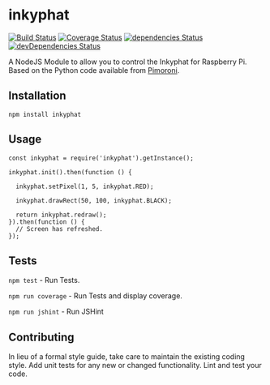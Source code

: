 # inkyphat
[![Build Status](https://travis-ci.org/pbertie/inkyphat-node.svg?branch=master)](https://travis-ci.org/pbertie/inkyphat-node) [![Coverage Status](https://coveralls.io/repos/github/pbertie/inkyphat-node/badge.svg?branch=master)](https://coveralls.io/github/pbertie/inkyphat-node?branch=master) [![dependencies Status](https://david-dm.org/pbertie/inkyphat/status.svg)](https://david-dm.org/pbertie/inkyphat) [![devDependencies Status](https://david-dm.org/pbertie/inkyphat/dev-status.svg)](https://david-dm.org/pbertie/inkyphat?type=dev)

A NodeJS Module to allow you to control the Inkyphat for Raspberry Pi. Based on the Python code available from [Pimoroni](https://github.com/pimoroni/inky-phat).

## Installation

  `npm install inkyphat`

## Usage

    const inkyphat = require('inkyphat').getInstance();

    inkyphat.init().then(function () {

      inkyphat.setPixel(1, 5, inkyphat.RED);

      inkyphat.drawRect(50, 100, inkyphat.BLACK);

      return inkyphat.redraw();
    }).then(function () {
      // Screen has refreshed.
    });


## Tests

  `npm test` - Run Tests.

  `npm run coverage` - Run Tests and display coverage.

  `npm run jshint` - Run JSHint

## Contributing

In lieu of a formal style guide, take care to maintain the existing coding style. Add unit tests for any new or changed functionality. Lint and test your code.
